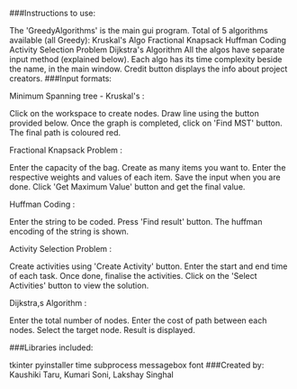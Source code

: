 ###Instructions to use:

The 'GreedyAlgorithms' is the main gui program.
Total of 5 algorithms available (all Greedy): Kruskal's Algo Fractional Knapsack Huffman Coding Activity Selection Problem Dijkstra's Algorithm
All the algos have separate input method (explained below).
Each algo has its time complexity beside the name, in the main window.
Credit button displays the info about project creators.
###Input formats:

Minimum Spanning tree - Kruskal's :

Click on the workspace to create nodes. Draw line using the button provided below. Once the graph is completed, click on 'Find MST' button. The final path is coloured red.

Fractional Knapsack Problem :

Enter the capacity of the bag. Create as many items you want to. Enter the respective weights and values of each item. Save the input when you are done. Click 'Get Maximum Value' button and get the final value.

Huffman Coding :

Enter the string to be coded. Press 'Find result' button. The huffman encoding of the string is shown.

Activity Selection Problem :

Create activities using 'Create Activity' button. Enter the start and end time of each task. Once done, finalise the activities. Click on the 'Select Activities' button to view the solution.

Dijkstra,s Algorithm :

Enter the total number of nodes. Enter the cost of path between each nodes. Select the target node. Result is displayed.

###Libraries included:

tkinter
pyinstaller
time
subprocess
messagebox
font
###Created by: Kaushiki Taru, Kumari Soni, Lakshay Singhal
